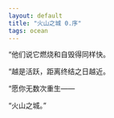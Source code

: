 ```yaml
---
layout: default
title: "火山之城 0.序"
tags: ocean
---
```


“他们说它燃烧和自毁得同样快。

“越是活跃，距离终结之日越近。

“愿你无数次重生——

“火山之城。”

